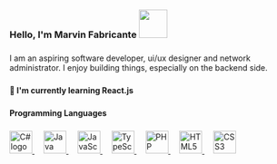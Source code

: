 <!--
**marbs535/marbs535** is a ✨ _special_ ✨ repository because its `README.md` (this file) appears on your GitHub profile.

Here are some ideas to get you started:

- 🔭 I’m currently working on ...
- 🌱 I’m currently learning ...
- 👯 I’m looking to collaborate on ...
- 🤔 I’m looking for help with ...
- 💬 Ask me about ...
- 📫 How to reach me: ...
- 😄 Pronouns: ...
- ⚡ Fun fact: ...
-->

<h3 align="left">Hello, I'm Marvin Fabricante <img src="https://media.giphy.com/media/jsHVvDpDMCwbyLuYM0/giphy.gif" width="50"></h3>

###

<p align="left">I am an aspiring software developer, ui/ux designer and network administrator. I enjoy building things, especially on the backend side.</p>

###

<h4 align="left">🌱 I'm currently learning React.js</h4>

###

<h4 align="left">Programming Languages</h4>

###

<div align="left">
  <a href="https://learn.microsoft.com/en-us/dotnet/csharp/" target="_blank">
    <img src="https://skillicons.dev/icons?i=cs" height="40" alt="C# logo" />
  </a>
  <img width="12" />
  <a href="https://www.java.com/en/" target="_blank">
    <img src="https://skillicons.dev/icons?i=java" height="40" alt="Java logo" />
  </a>
  <img width="12" />
  <a href="https://developer.mozilla.org/en-US/docs/Web/JavaScript" target="_blank">
    <img src="https://skillicons.dev/icons?i=js" height="40" alt="JavaScript logo" />
  </a>
  <img width="12" />
  <a href="https://www.typescriptlang.org/" target="_blank">
    <img src="https://skillicons.dev/icons?i=ts" height="40" alt="TypeScript logo" />
  </a>
  <img width="12" />
  <a href="https://www.php.net/" target="_blank">
    <img src="https://skillicons.dev/icons?i=php" height="40" alt="PHP logo" />
  </a>
  <img width="12" />
  <a href="https://developer.mozilla.org/en-US/docs/Web/HTML" target="_blank">
    <img src="https://skillicons.dev/icons?i=html" height="40" alt="HTML5 logo" />
  </a>
  <img width="12" />
  <a href="https://developer.mozilla.org/en-US/docs/Web/CSS" target="_blank">
    <img src="https://skillicons.dev/icons?i=css" height="40" alt="CSS3 logo" />
  </a>
</div>

###

<div align="left">
</div>
